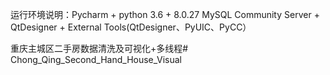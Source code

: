 运行环境说明：Pycharm + python 3.6 + 8.0.27 MySQL Community Server + QtDesigner + External Tools(QtDesigner、PyUIC、PyCC）

重庆主城区二手房数据清洗及可视化+多线程# Chong_Qing_Second_Hand_House_Visual
